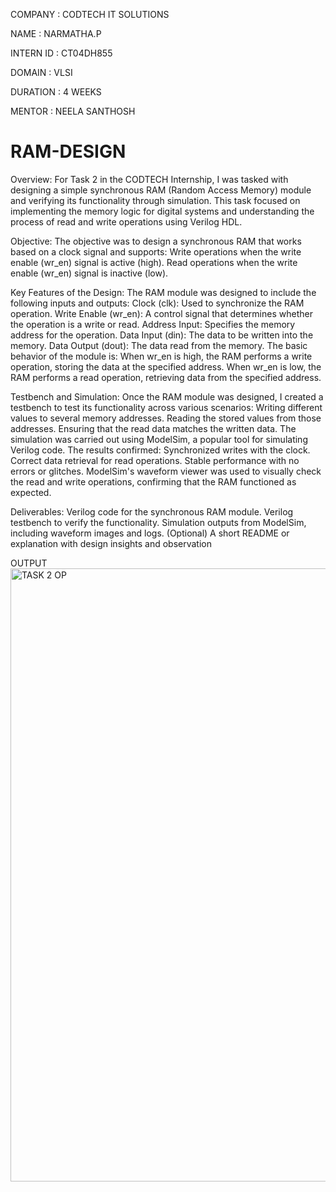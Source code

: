 COMPANY : CODTECH IT SOLUTIONS

NAME : NARMATHA.P

INTERN ID : CT04DH855

DOMAIN : VLSI

DURATION : 4 WEEKS

MENTOR : NEELA SANTHOSH


# RAM-DESIGN
Overview:
For Task 2 in the CODTECH Internship, I was tasked with designing a simple synchronous RAM (Random Access Memory) module and verifying its functionality through simulation. This task focused on implementing the memory logic for digital systems and understanding the process of read and write operations using Verilog HDL.

Objective:
The objective was to design a synchronous RAM that works based on a clock signal and supports:
Write operations when the write enable (wr_en) signal is active (high).
Read operations when the write enable (wr_en) signal is inactive (low).

Key Features of the Design:
The RAM module was designed to include the following inputs and outputs:
Clock (clk): Used to synchronize the RAM operation.
Write Enable (wr_en): A control signal that determines whether the operation is a write or read.
Address Input: Specifies the memory address for the operation.
Data Input (din): The data to be written into the memory.
Data Output (dout): The data read from the memory.
The basic behavior of the module is:
When wr_en is high, the RAM performs a write operation, storing the data at the specified address.
When wr_en is low, the RAM performs a read operation, retrieving data from the specified address.

Testbench and Simulation:
Once the RAM module was designed, I created a testbench to test its functionality across various scenarios:
Writing different values to several memory addresses.
Reading the stored values from those addresses.
Ensuring that the read data matches the written data.
The simulation was carried out using ModelSim, a popular tool for simulating Verilog code. The results confirmed:
Synchronized writes with the clock.
Correct data retrieval for read operations.
Stable performance with no errors or glitches.
ModelSim's waveform viewer was used to visually check the read and write operations, confirming that the RAM functioned as expected.

Deliverables:
Verilog code for the synchronous RAM module.
Verilog testbench to verify the functionality.
Simulation outputs from ModelSim, including waveform images and logs.
(Optional) A short README or explanation with design insights and observation

OUTPUT
<img width="1895" height="981" alt="TASK 2 OP" src="https://github.com/user-attachments/assets/e077ab75-4695-415e-add2-d9a856edbbc0" />
